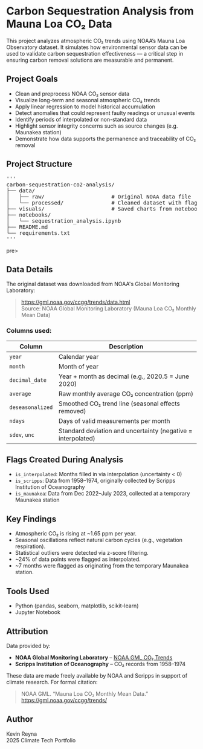 # Carbon Sequestration Analysis from Mauna Loa CO₂ Data

This project analyzes atmospheric CO₂ trends using NOAA’s Mauna Loa Observatory dataset. It simulates how environmental sensor data can be used to validate carbon sequestration effectiveness — a critical step in ensuring carbon removal solutions are measurable and permanent.

## Project Goals

- Clean and preprocess NOAA CO₂ sensor data
- Visualize long-term and seasonal atmospheric CO₂ trends
- Apply linear regression to model historical accumulation
- Detect anomalies that could represent faulty readings or unusual events
- Identify periods of interpolated or non-standard data
- Highlight sensor integrity concerns such as source changes (e.g. Maunakea station)
- Demonstrate how data supports the permanence and traceability of CO₂ removal

## Project Structure
<pre>'''
carbon-sequestration-co2-analysis/
├── data/
│   ├── raw/                     # Original NOAA data file
│   └── processed/               # Cleaned dataset with flags
├── visuals/                     # Saved charts from notebook
├── notebooks/
│   └── sequestration_analysis.ipynb
├── README.md
└── requirements.txt
''' </pre>pre>

## Data Details

The original dataset was downloaded from NOAA's Global Monitoring Laboratory:

> https://gml.noaa.gov/ccgg/trends/data.html  
> Source: NOAA Global Monitoring Laboratory (Mauna Loa CO₂ Monthly Mean Data)

### Columns used:
| Column           | Description |
|------------------|-------------|
| `year`           | Calendar year |
| `month`          | Month of year |
| `decimal_date`   | Year + month as decimal (e.g., 2020.5 = June 2020) |
| `average`        | Raw monthly average CO₂ concentration (ppm) |
| `deseasonalized` | Smoothed CO₂ trend line (seasonal effects removed) |
| `ndays`          | Days of valid measurements per month |
| `sdev`, `unc`    | Standard deviation and uncertainty (negative = interpolated) |

## Flags Created During Analysis

- `is_interpolated`: Months filled in via interpolation (uncertainty < 0)
- `is_scripps`: Data from 1958–1974, originally collected by Scripps Institution of Oceanography
- `is_maunakea`: Data from Dec 2022–July 2023, collected at a temporary Maunakea station

## Key Findings

- Atmospheric CO₂ is rising at ~1.65 ppm per year.
- Seasonal oscillations reflect natural carbon cycles (e.g., vegetation respiration).
- Statistical outliers were detected via z-score filtering.
- ~24% of data points were flagged as interpolated.
- ~7 months were flagged as originating from the temporary Maunakea station.

## Tools Used

- Python (pandas, seaborn, matplotlib, scikit-learn)
- Jupyter Notebook

## Attribution

Data provided by:
- **NOAA Global Monitoring Laboratory** – [NOAA GML CO₂ Trends](https://gml.noaa.gov/ccgg/trends/)
- **Scripps Institution of Oceanography** – CO₂ records from 1958–1974

These data are made freely available by NOAA and Scripps in support of climate research. For formal citation:  
> NOAA GML. “Mauna Loa CO₂ Monthly Mean Data.” https://gml.noaa.gov/ccgg/trends/

## Author

Kevin Reyna  
2025 Climate Tech Portfolio
